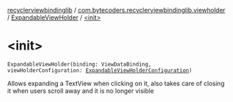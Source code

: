 [recyclerviewbindinglib](../../index.md) / [com.bytecoders.recyclerviewbindinglib.viewholder](../index.md) / [ExpandableViewHolder](index.md) / [&lt;init&gt;](./-init-.md)

# &lt;init&gt;

`ExpandableViewHolder(binding: ViewDataBinding, viewHolderConfiguration: `[`ExpandableViewHolderConfiguration`](../-expandable-view-holder-configuration/index.md)`)`

Allows expanding a TextView when clicking on it, also takes care of closing it
when users scroll away and it is no longer visible

